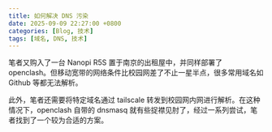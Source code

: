 ```yaml
---
title: 如何解决 DNS 污染
date: 2025-09-09 22:27:00 +0800
categories: [Blog, 技术]
tags: [域名, DNS, 技术]
---
```


笔者又购入了一台 Nanopi R5S 置于南京的出租屋中，并同样部署了 openclash。但移动宽带的网络条件比校园网差了不止一星半点，很多常用域名如 Github 等都无法解析。

此外，笔者还需要将特定域名通过 tailscale 转发到校园网内网进行解析。在这种情况下，openclash 自带的 dnsmasq 就有些捉襟见肘了，经过一系列尝试，笔者找到了一个较为合适的方案。